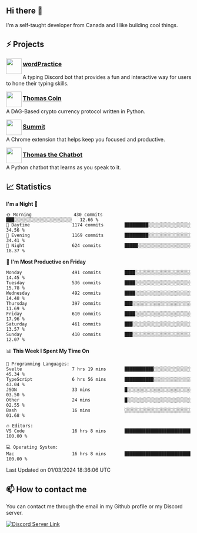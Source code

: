 <h2>Hi there 👋</h2>

<p>I'm a self-taught developer from Canada and I like building cool things.</p>

<h2>⚡ Projects</h2>

<img align="left" src="https://i.imgur.com/BIzs17V.png" width="42" height="42" />
<h3><a target="_blank" href="https://wordpractice.principle.sh/">wordPractice</a></h3>
<p>A typing Discord bot that provides a fun and interactive way for users to hone their typing skills.</p>

<img align="left" src="https://i.imgur.com/4FdQpgN.png" width="42" height="42" />
<h3><a href="https://github.com/principle105/thomas-coin">Thomas Coin</a></h3>
<p>A DAG-Based crypto currency protocol written in Python.</p>

<img align="left" src="https://i.imgur.com/Ly8Atho.png" width="42" height="42" />
<h3><a href="https://summit.sh/">Summit</a></h3>
<p>A Chrome extension that helps keep you focused and productive.</p>

<img align="left" src="https://i.imgur.com/hA9YF2s.png" width="42" height="42" />
<h3><a href="https://github.com/principle105/thomasthechatbot">Thomas the Chatbot</a></h3>
<p>A Python chatbot that learns as you speak to it.</p>

<h2>📈 Statistics</h2>

<!--START_SECTION:waka-->
**I'm a Night 🦉** 

```text
🌞 Morning                430 commits         ███░░░░░░░░░░░░░░░░░░░░░░   12.66 % 
🌆 Daytime                1174 commits        █████████░░░░░░░░░░░░░░░░   34.56 % 
🌃 Evening                1169 commits        █████████░░░░░░░░░░░░░░░░   34.41 % 
🌙 Night                  624 commits         █████░░░░░░░░░░░░░░░░░░░░   18.37 % 
```
📅 **I'm Most Productive on Friday** 

```text
Monday                   491 commits         ████░░░░░░░░░░░░░░░░░░░░░   14.45 % 
Tuesday                  536 commits         ████░░░░░░░░░░░░░░░░░░░░░   15.78 % 
Wednesday                492 commits         ████░░░░░░░░░░░░░░░░░░░░░   14.48 % 
Thursday                 397 commits         ███░░░░░░░░░░░░░░░░░░░░░░   11.69 % 
Friday                   610 commits         ████░░░░░░░░░░░░░░░░░░░░░   17.96 % 
Saturday                 461 commits         ███░░░░░░░░░░░░░░░░░░░░░░   13.57 % 
Sunday                   410 commits         ███░░░░░░░░░░░░░░░░░░░░░░   12.07 % 
```


📊 **This Week I Spent My Time On** 

```text
💬 Programming Languages: 
Svelte                   7 hrs 19 mins       ███████████░░░░░░░░░░░░░░   45.34 % 
TypeScript               6 hrs 56 mins       ███████████░░░░░░░░░░░░░░   43.04 % 
JSON                     33 mins             █░░░░░░░░░░░░░░░░░░░░░░░░   03.50 % 
Other                    24 mins             █░░░░░░░░░░░░░░░░░░░░░░░░   02.55 % 
Bash                     16 mins             ░░░░░░░░░░░░░░░░░░░░░░░░░   01.68 % 

🔥 Editors: 
VS Code                  16 hrs 8 mins       █████████████████████████   100.00 % 

💻 Operating System: 
Mac                      16 hrs 8 mins       █████████████████████████   100.00 % 
```


 Last Updated on 01/03/2024 18:36:06 UTC
<!--END_SECTION:waka-->

<h2>📫 How to contact me</h2>

You can contact me through the email in my Github profile or my Discord server.

[![Discord Server Link](https://dcbadge.vercel.app/api/server/DHnk46C)](https://discord.gg/DHnk46C)

